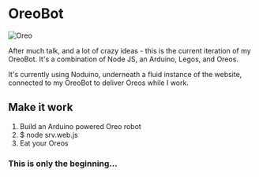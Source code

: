 OreoBot
===============

![Oreo](http://25.media.tumblr.com/tumblr_m0tk284FgV1rrn0nmo1_500.png)

After much talk, and a lot of crazy ideas - this is the current iteration of my OreoBot. It's a combination of Node JS, an Arduino, Legos, and Oreos.

It's currently using Noduino, underneath a fluid instance of the website, connected to my OreoBot to deliver Oreos while I work.


## Make it work
1. Build an Arduino powered Oreo robot
2. $ node srv.web.js
3. Eat your Oreos

### This is only the beginning...
